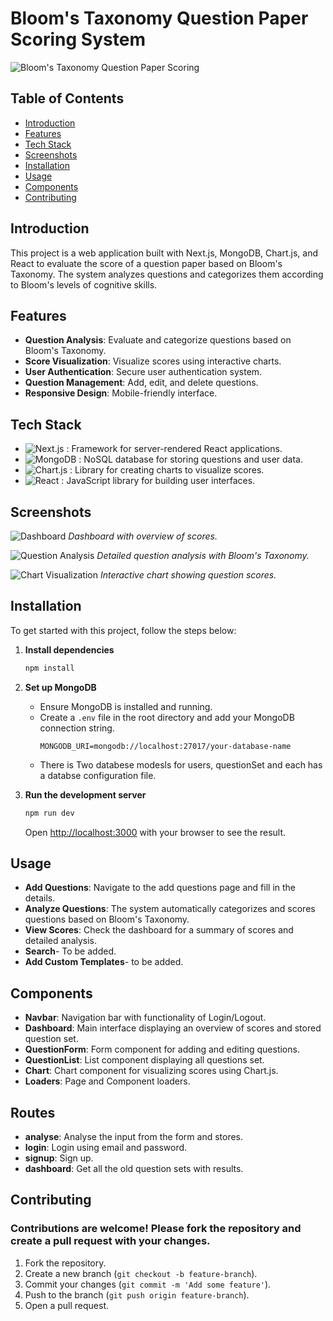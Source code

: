 # Bloom's Taxonomy Question Paper Scoring System

![Bloom's Taxonomy Question Paper Scoring](./screenshots/hero.png)

## Table of Contents
- [Introduction](#introduction)
- [Features](#features)
- [Tech Stack](#tech-stack)
- [Screenshots](#screenshots)
- [Installation](#installation)
- [Usage](#usage)
- [Components](#components)
- [Contributing](#contributing)

## Introduction
This project is a web application built with Next.js, MongoDB, Chart.js, and React to evaluate the score of a question paper based on Bloom's Taxonomy. The system analyzes questions and categorizes them according to Bloom's levels of cognitive skills.

## Features
- **Question Analysis**: Evaluate and categorize questions based on Bloom's Taxonomy.
- **Score Visualization**: Visualize scores using interactive charts.
- **User Authentication**: Secure user authentication system.
- **Question Management**: Add, edit, and delete questions.
- **Responsive Design**: Mobile-friendly interface.

## Tech Stack
- ![Next.js](https://img.shields.io/badge/Next.js-000000?style=for-the-badge&logo=nextdotjs&logoColor=white) : Framework for server-rendered React applications.
- ![MongoDB](https://img.shields.io/badge/MongoDB-47A248?style=for-the-badge&logo=mongodb&logoColor=white) : NoSQL database for storing questions and user data.
- ![Chart.js](https://img.shields.io/badge/Chart.js-FF6384?style=for-the-badge&logo=chartdotjs&logoColor=white) : Library for creating charts to visualize scores.
- ![React](https://img.shields.io/badge/React-61DAFB?style=for-the-badge&logo=react&logoColor=white) : JavaScript library for building user interfaces.

## Screenshots
![Dashboard](./screenshots/dashboard.png)
*Dashboard with overview of scores.*

![Question Analysis](./screenshots/question-analysis.png)
*Detailed question analysis with Bloom's Taxonomy.*

![Chart Visualization](./screenshots/chart-visualization.png)
*Interactive chart showing question scores.*

## Installation
To get started with this project, follow the steps below:


1. **Install dependencies**
    ```bash
    npm install
    ```

2. **Set up MongoDB**
    - Ensure MongoDB is installed and running.
    - Create a `.env` file in the root directory and add your MongoDB connection string.
      ```env
      MONGODB_URI=mongodb://localhost:27017/your-database-name
      ```
    - There is Two databese modesls for users, questionSet and each has a databse configuration file.

3. **Run the development server**
    ```bash
    npm run dev
    ```

    Open [http://localhost:3000](http://localhost:3000) with your browser to see the result.

## Usage
- **Add Questions**: Navigate to the add questions page and fill in the details.
- **Analyze Questions**: The system automatically categorizes and scores questions based on Bloom's Taxonomy.
- **View Scores**: Check the dashboard for a summary of scores and detailed analysis.
- **Search**- To be added.
- **Add Custom Templates**- to be added.

## Components
- **Navbar**: Navigation bar with functionality of Login/Logout.
- **Dashboard**: Main interface displaying an overview of scores and stored question set.
- **QuestionForm**: Form component for adding and editing questions.
- **QuestionList**: List component displaying all questions set.
- **Chart**: Chart component for visualizing scores using Chart.js.
- **Loaders**: Page and Component loaders.

## Routes
- **analyse**: Analyse the input from the form and stores.
- **login**: Login using email and password.
- **signup**: Sign up.
- **dashboard**: Get all the old question sets with results.

## Contributing
### Contributions are welcome! Please fork the repository and create a pull request with your changes.

1. Fork the repository.
2. Create a new branch (`git checkout -b feature-branch`).
3. Commit your changes (`git commit -m 'Add some feature'`).
4. Push to the branch (`git push origin feature-branch`).
5. Open a pull request.

